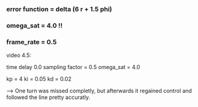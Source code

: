 ### error function = delta (6 r + 1.5 phi)
### __omega_sat = 4.0__ !!
### frame_rate = 0.5


video 4.5:

time delay 0.0
sampling factor = 0.5
omega_sat = 4.0

kp = 4
ki = 0.05
kd = 0.02

--> One turn was missed completly, but afterwards it regained control and followed the line pretty accuratly.

